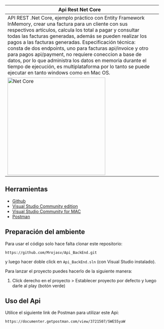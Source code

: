 
| Api Rest Net Core  |  |
| ------------- | ------------- |
| API REST .Net Core, ejemplo práctico con Entity Framework InMemory, crear una factura para un cliente con sus respectivos artículos, calcula los total a pagar y consultar todas las facturas generadas, además se pueden realizar los pagos a las facturas generadas. Especificación técnica: consta de dos endpoints, uno para facturas api/invoice y otro para pagos api/payment, no requiere coneccion a base de datos, por lo que administra los datos en memoria durante el tiempo de ejecución, es multiplataforma por lo tanto se puede ejecutar en tanto windows como en Mac OS.
 | <a href="https://dotnet.microsoft.com/" target="blank"><img src="https://upload.wikimedia.org/wikipedia/commons/thumb/e/ee/.NET_Core_Logo.svg/490px-.NET_Core_Logo.svg.png" width="320" alt="Net Core" /></a> |

## Herramientas
- [Github](https://github.com/)
- [Visual Studio Community edition](https://www.visualstudio.com/vs/community/)
- [Visual Studio Community for MAC](https://visualstudio.microsoft.com/es/vs/mac/)
- [Postman](https://www.getpostman.com/)

## Preparación del ambiente

Para usar el código solo hace falta clonar este repositorio:

    https://github.com/Mrojasv/Api_BackEnd.git

y luego hacer doble click en `Api_BackEnd.sln` (con Visual Studio instalado).

Para lanzar el proyecto puedes hacerlo de la siguiente manera:

1. Click derecho en el proyecto > Establecer proyecto por defecto y luego darle al play (botón verde)

## Uso del Api

Utilice el siguiente link de Postman para utilizar este Api:

    https://documenter.getpostman.com/view/3721507/SWE55yaW
